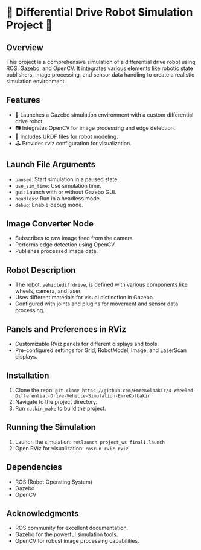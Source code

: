 # 🚀 Differential Drive Robot Simulation Project 🤖

## Overview
This project is a comprehensive simulation of a differential drive robot using ROS, Gazebo, and OpenCV. It integrates various elements like robotic state publishers, image processing, and sensor data handling to create a realistic simulation environment.

## Features
- 🌌 Launches a Gazebo simulation environment with a custom differential drive robot.
- 📷 Integrates OpenCV for image processing and edge detection.
- 🤖 Includes URDF files for robot modeling.
- 🕹️ Provides rviz configuration for visualization.

## Launch File Arguments
- `paused`: Start simulation in a paused state.
- `use_sim_time`: Use simulation time.
- `gui`: Launch with or without Gazebo GUI.
- `headless`: Run in a headless mode.
- `debug`: Enable debug mode.

## Image Converter Node
- Subscribes to raw image feed from the camera.
- Performs edge detection using OpenCV.
- Publishes processed image data.

## Robot Description
- The robot, `vehiclediffdrive`, is defined with various components like wheels, camera, and laser.
- Uses different materials for visual distinction in Gazebo.
- Configured with joints and plugins for movement and sensor data processing.

## Panels and Preferences in RViz
- Customizable RViz panels for different displays and tools.
- Pre-configured settings for Grid, RobotModel, Image, and LaserScan displays.

## Installation
1. Clone the repo: `git clone https://github.com/EmreKolbakir/4-Wheeled-Differential-Drive-Vehicle-Simulation-EmreKolbakir`
2. Navigate to the project directory.
3. Run `catkin_make` to build the project.

## Running the Simulation
1. Launch the simulation: `roslaunch project_ws final1.launch`
2. Open RViz for visualization: `rosrun rviz rviz`

## Dependencies
- ROS (Robot Operating System)
- Gazebo
- OpenCV

## Acknowledgments
- ROS community for excellent documentation.
- Gazebo for the powerful simulation tools.
- OpenCV for robust image processing capabilities.

